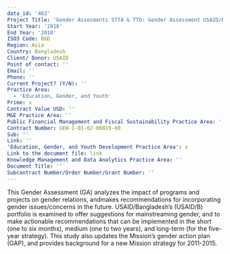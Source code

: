 ```yaml
---
data_id: '463'
Project Title: 'Gender Assesments STTA & TTO: Gender Assessment USAID/Bangladesh:  (TDY 85)'
Start Year: '2010'
End Year: '2010'
ISO3 Code: BGD
Region: Asia
Country: Bangladesh
Client/ Donor: USAID
Point of contact: ''
Email: ''
Phone: ''
Current Project? (Y/N): ''
Practice Area:
  - 'Education, Gender, and Youth'
Prime: x
Contract Value USD: ''
M&E Practice Area: ''
Public Financial Management and Fiscal Sustainability Practice Area: ''
Contract Number: GEW-I-01-02-00019-00
Sub: ''
Link: ''
'Education, Gender, and Youth Development Practice Area': x
Link to the document file: link
Knowledge Management and Data Analytics Practice Area: ''
Document Title: ''
Subcontract Number/Order Number/Grant Number: ''
---
```

This Gender Assessment (GA) analyzes the impact of programs and projects on gender relations, andmakes recommendations for incorporating gender issues/concerns in the future. USAID/Bangladesh’s (USAID/B) portfolio is examined to offer suggestions for mainstreaming gender, and to make actionable recommendations that can be implemented in the short (one to six months), medium (one to two years), and long-term (for the five-year strategy). This study also updates the Mission’s gender action plan (GAP), and provides background for a new Mission strategy for 2011-2015.